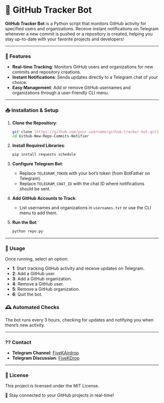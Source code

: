 # 🚀 GitHub Tracker Bot

**GitHub Tracker Bot** is a Python script that monitors GitHub activity for specified users and organizations. Receive instant notifications on Telegram whenever a new commit is pushed or a repository is created, helping you stay up-to-date with your favorite projects and developers!

---

### 🌟 Features
- **Real-time Tracking**: Monitors GitHub users and organizations for new commits and repository creations.
- **Instant Notifications**: Sends updates directly to a Telegram chat of your choice.
- **Easy Management**: Add or remove GitHub usernames and organizations through a user-friendly CLI menu.

---

### 📥 Installation & Setup

1. **Clone the Repository**:
   ```bash
   git clone [https://github.com/your-username/github-tracker-bot.git](https://github.com/candyburst/Github-New-Repo-Commits-Notifier.git)
   cd Github-New-Repo-Commits-Notifier
   ```

2. **Install Required Libraries**:
   ```bash
   pip install requests schedule
   ```

3. **Configure Telegram Bot**:
   - Replace `TELEGRAM_TOKEN` with your bot’s token (from BotFather on Telegram).
   - Replace `TELEGRAM_CHAT_ID` with the chat ID where notifications should be sent.

4. **Add GitHub Accounts to Track**:
   - List usernames and organizations in `usernames.txt` or use the CLI menu to add them.

5. **Run the Bot**:
   ```bash
   python repo.py
   ```

---

### 🔧 Usage
Once running, select an option:
- **1**: Start tracking GitHub activity and receive updates on Telegram.
- **2**: Add a GitHub user.
- **3**: Add a GitHub organization.
- **4**: Remove a GitHub user.
- **5**: Remove a GitHub organization.
- **6**: Quit the bot.

### 🕰️ Automated Checks
The bot runs every 3 hours, checking for updates and notifying you when there’s new activity.

---

### ?? Contact
- **Telegram Channel**: [FiveKAirdrop](https://t.me/fivekairdrop)
- **Telegram Discussion**: [FiveKDrop](https://t.me/fivekdrop)

---

### 📄 License
This project is licensed under the MIT License.

👀 Stay connected to your GitHub projects in real-time!
